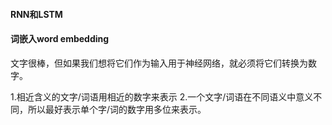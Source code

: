 #### RNN和LSTM
#### 词嵌入word embedding

 文字很棒，但如果我们想将它们作为输入用于神经网络，就必须将它们转换为数字。

1.相近含义的文字/词语用相近的数字来表示
2.一个文字/词语在不同语义中意义不同，所以最好表示单个字/词的数字用多位来表示。